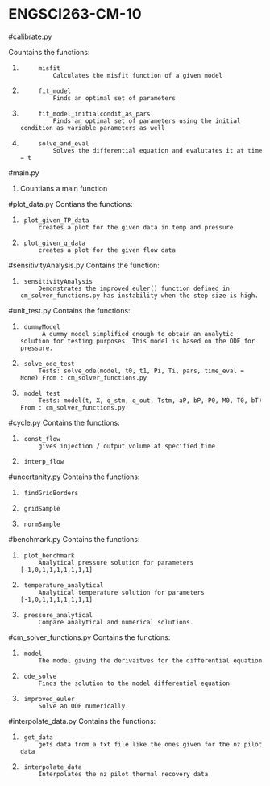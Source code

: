 # ENGSCI263-CM-10

#calibrate.py

  Countains the functions:
1.    		misfit
	       		Calculates the misfit function of a given model
1.    		fit_model
          		Finds an optimal set of parameters
1.    		fit_model_initialcondit_as_pars
          		Finds an optimal set of parameters using the initial condition as variable parameters as well
1.    		solve_and_eval
          		Solves the differential equation and evalutates it at time = t

#main.py
1.	Countians a main function

#plot_data.py
	Contians the functions:
1.		plot_given_TP_data
			creates a plot for the given data in temp and pressure
1.		plot_given_q_data
			creates a plot for the given flow data
#sensitivityAnalysis.py
	Contains the function:
1.		sensitivityAnalysis
			Demonstrates the improved_euler() function defined in cm_solver_functions.py has instability when the step size is high.


#unit_test.py
	Contains the functions:
1.		dummyModel
			 A dummy model simplified enough to obtain an analytic solution for testing purposes. This model is based on the ODE for pressure.
1.		solve_ode_test
			Tests: solve_ode(model, t0, t1, Pi, Ti, pars, time_eval = None) From : cm_solver_functions.py
1.		model_test
			Tests: model(t, X, q_stm, q_out, Tstm, aP, bP, P0, M0, T0, bT) From : cm_solver_functions.py
			
#cycle.py
	Contains the functions:
1.		const_flow
			gives injection / output volume at specified time 
1.		interp_flow
			
#uncertanity.py 
	Contains the functions:
1.		findGridBorders

1.		gridSample

1.		normSample

#benchmark.py
	Contains the functions:
1.		plot_benchmark
			Analytical pressure solution for parameters [-1,0,1,1,1,1,1,1,1]
1.		temperature_analytical
			Analytical temperature solution for parameters [-1,0,1,1,1,1,1,1,1]
1.		pressure_analytical
			Compare analytical and numerical solutions.

#cm_solver_functions.py 
	Contains the functions:
1.		model
			The model giving the derivaitves for the differential equation
1.		ode_solve
			Finds the solution to the model differential equation
1.		improved_euler
			Solve an ODE numerically.
			
#interpolate_data.py
	Contains the functions:
1.		get_data
			gets data from a txt file like the ones given for the nz pilot data
1.		interpolate_data
			Interpolates the nz pilot thermal recovery data
